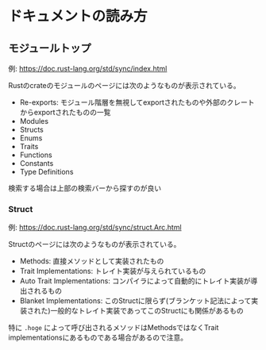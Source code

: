 # ドキュメントの読み方

## モジュールトップ

例: https://doc.rust-lang.org/std/sync/index.html

Rustのcrateのモジュールのページには次のようなものが表示されている。

- Re-exports: モジュール階層を無視してexportされたものや外部のクレートからexportされたものの一覧
- Modules
- Structs
- Enums
- Traits
- Functions
- Constants
- Type Definitions

検索する場合は上部の検索バーから探すのが良い

### Struct

例: https://doc.rust-lang.org/std/sync/struct.Arc.html

Structのページには次のようなものが表示されている。

- Methods: 直接メソッドとして実装されたもの
- Trait Implementations: トレイト実装が与えられているもの
- Auto Trait Implementations: コンパイラによって自動的にトレイト実装が導出されるもの
- Blanket Implementations: このStructに限らず(ブランケット記法によって実装された)一般的なトレイト実装であってこのStructにも関係があるもの

特に `.hoge` によって呼び出されるメソッドはMethodsではなくTrait implementationsにあるものである場合があるので注意。
